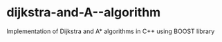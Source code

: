 # dijkstra-and-A--algorithm
Implementation of Dijkstra and A* algorithms in C++ using BOOST library
